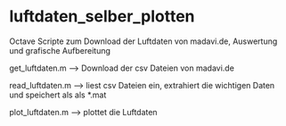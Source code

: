# luftdaten_selber_plotten

Octave Scripte zum Download der Luftdaten von madavi.de, Auswertung und grafische Aufbereitung

get_luftdaten.m --> Download der csv Dateien von madavi.de

read_luftdaten.m --> liest csv Dateien ein, extrahiert die wichtigen Daten und speichert als als *.mat

plot_luftdaten.m --> plottet die Luftdaten
